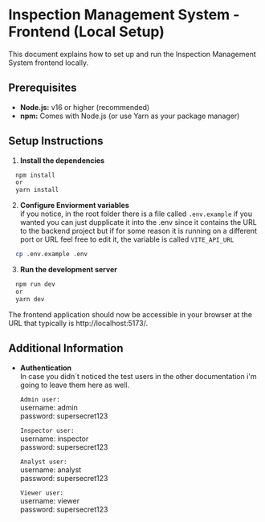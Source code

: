 # Inspection Management System - Frontend (Local Setup)

This document explains how to set up and run the Inspection Management System frontend locally.

## Prerequisites

- **Node.js:** v16 or higher (recommended)
- **npm:** Comes with Node.js (or use Yarn as your package manager)

## Setup Instructions

1. **Install the dependencies**

```bash
  npm install
  or
  yarn install
```

2. **Configure Enviorment variables**  
if you notice, in the root folder there is a file called `.env.example` if you wanted you can just dupplicate it into the .env since it contains the URL to the backend project but if for some reason it is running on a different port or URL feel free to edit it, the variable is called `VITE_API_URL`
```bash
  cp .env.example .env
```

3. **Run the development server**
```bash
  npm run dev
  or
  yarn dev
```
The frontend application should now be accessible in your browser at the URL that typically is http://localhost:5173/.

## Additional Information

- **Authentication**  
In case you didn´t noticed the test users in the other documentation i'm going to leave them here as well.

    `Admin user:`  
username: admin  
password: supersecret123

    `Inspector user:`  
username: inspector  
password: supersecret123

    `Analyst user:`  
username: analyst  
password: supersecret123

    `Viewer user:`  
username: viewer  
password: supersecret123